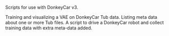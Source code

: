 Scripts for use with DonkeyCar v3.

Training and visualizing a VAE on DonkeyCar Tub data.
Listing meta data about one or more Tub files.
A script to drive a DonkeyCar robot and collect training data with extra meta-data added.
